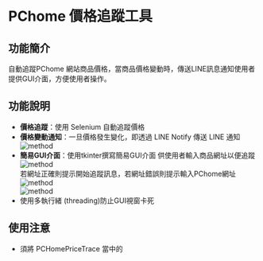 # PChome 價格追蹤工具  
## 功能簡介  
自動追蹤PChome 網站商品價格，當商品價格變動時，傳送LINE訊息通知使用者  
提供GUI介面，方便使用者操作。  

## 功能說明  
* **價格追蹤**：使用 Selenium 自動追蹤價格
* **價格變動通知**：一旦價格發生變化，即透過 LINE Notify 傳送 LINE 通知  
  ![method](https://raw.githubusercontent.com/HUAN-LUN/PChome-/main/result/5.png)
* **簡易GUI介面**：使用tkinter撰寫簡易GUI介面 供使用者輸入商品網址以便追蹤  
  ![method](https://raw.githubusercontent.com/HUAN-LUN/PChome-/main/result/1.png)  
  若網址正確則提示開始追蹤訊息，若網址錯誤則提示輸入PChome網址  
  ![method](https://raw.githubusercontent.com/HUAN-LUN/PChome-/main/result/2.png)  
  ![method](https://raw.githubusercontent.com/HUAN-LUN/PChome-/main/result/4.png)    
* 使用多執行緒 (threading)防止GUI視窗卡死
## 使用注意
* 須將 PCHomePriceTrace 當中的
